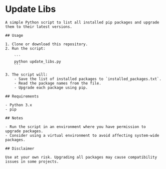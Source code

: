 # Update Libs

    A simple Python script to list all installed pip packages and upgrade them to their latest versions.

    ## Usage

    1. Clone or download this repository.
    2. Run the script:

        ```
        python update_libs.py
        ```

    3. The script will:
        - Save the list of installed packages to `installed_packages.txt`.
        - Read the package names from the file.
        - Upgrade each package using pip.

    ## Requirements

    - Python 3.x
    - pip

    ## Notes

    - Run the script in an environment where you have permission to upgrade packages.
    - Consider using a virtual environment to avoid affecting system-wide packages.

    ## Disclaimer

    Use at your own risk. Upgrading all packages may cause compatibility issues in some projects.